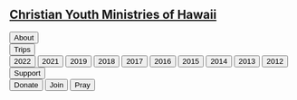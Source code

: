 
## [Christian Youth Ministries of Hawaii](/)

<div class="menu">
    <div id="button" class="button">
        <input type="button" class="sub_button" value="About" onclick="window.location.href='/about'"/>
    </div>
    <div id="button" class="button dropdown">
        <input type="button" class="sub_button" value="Trips" onclick="window.location.href=this.parentElement.children[1].children[0].getAttribute('href')"/>
        <div class="dropdown_content">
            <input type="button" class="sub_button" value="2022" href='/2022/summer'   onclick="window.location.href=this.getAttribute('href')"/>
            <input type="button" class="sub_button" value="2021" href='/2021/summer'   onclick="window.location.href=this.getAttribute('href')"/>
            <input type="button" class="sub_button" value="2019" href='/2019/summer'   onclick="window.location.href=this.getAttribute('href')"/>
            <input type="button" class="sub_button" value="2018" href='/2018/summer'   onclick="window.location.href=this.getAttribute('href')"/>
            <input type="button" class="sub_button" value="2017" href='/2017/summer'   onclick="window.location.href=this.getAttribute('href')"/>
            <input type="button" class="sub_button" value="2016" href='/2016/summer'   onclick="window.location.href=this.getAttribute('href')"/>
            <input type="button" class="sub_button" value="2015" href='/2015/summer'   onclick="window.location.href=this.getAttribute('href')"/>
            <input type="button" class="sub_button" value="2014" href='/2014/summer'   onclick="window.location.href=this.getAttribute('href')"/>
            <input type="button" class="sub_button" value="2013" href='/2013/summer'   onclick="window.location.href=this.getAttribute('href')"/>
            <input type="button" class="sub_button" value="2012" href='/2012/summer'   onclick="window.location.href=this.getAttribute('href')"/>
        </div>
    </div>
    <div id="button" class="button dropdown">
        <input type="button" class="sub_button" value="Support" onclick="window.location.href='/support'"/>
        <div class="dropdown_content">
            <input type="button" class="sub_button" value="Donate" href='/support#donate'   onclick="window.location.href=this.getAttribute('href')"/>
            <input type="button" class="sub_button" value="Join" href='/support#join'       onclick="window.location.href=this.getAttribute('href')"/>
            <input type="button" class="sub_button" value="Pray" href='/support#pray'       onclick="window.location.href=this.getAttribute('href')"/>
        </div>
    </div>
</div>
